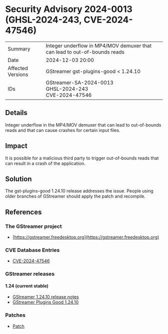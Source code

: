 # Security Advisory 2024-0013 (GHSL-2024-243, CVE-2024-47546)

<div class="vertical-table">

|                   |     |
| ----------------- | --- |
| Summary           | Integer underflow in MP4/MOV demuxer that can lead to out-of-bounds reads |
| Date              | 2024-12-03 20:00 |
| Affected Versions | GStreamer gst-plugins-good < 1.24.10 |
| IDs               | GStreamer-SA-2024-0013<br/>GHSL-2024-243<br/>CVE-2024-47546 |

</div>

## Details

Integer underflow in the MP4/MOV demuxer that can lead to out-of-bounds reads
and that can cause crashes for certain input files.

## Impact

It is possible for a malicious third party to trigger out-of-bounds reads that
can result in a crash of the application.

## Solution

The gst-plugins-good 1.24.10 release addresses the issue. People using older
branches of GStreamer should apply the patch and recompile.

## References

### The GStreamer project

- [https://gstreamer.freedesktop.org](https://gstreamer.freedesktop.org)

### CVE Database Entries

- [CVE-2024-47546](https://www.cve.org/CVERecord?id=CVE-2024-47546)

### GStreamer releases

#### 1.24 (current stable)

- [GStreamer 1.24.10 release notes](/releases/1.24/#1.24.10)
- [GStreamer Plugins Good 1.24.10](/src/gst-plugins-good/gst-plugins-good-1.24.10.tar.xz)

### Patches

- [Patch](https://gitlab.freedesktop.org/gstreamer/gstreamer/-/merge_requests/8059.patch)

